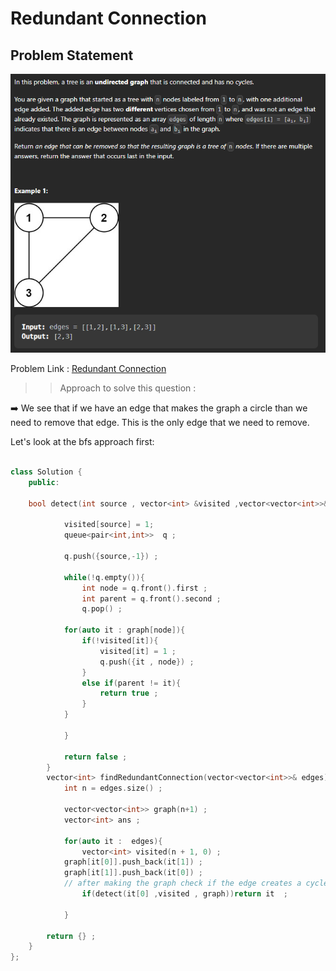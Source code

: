 # Redundant Connection

## Problem Statement 



![Alt text](image-20.png)

Problem Link : [Redundant Connection](https://leetcode.com/problems/redundant-connection/)

>> Approach to solve this question :

➡️ We see that if we have an edge that makes the graph a circle than we need to remove that edge. This is the only edge that we need to remove. 

Let's look at the bfs approach first: 

```cpp

class Solution {
    public:
  
    bool detect(int source , vector<int> &visited ,vector<vector<int>>& graph ){
            
            visited[source] = 1;        
            queue<pair<int,int>>  q ;
            
            q.push({source,-1}) ;
            
            while(!q.empty()){
                int node = q.front().first ;
                int parent = q.front().second ;
                q.pop() ;
                
            for(auto it : graph[node]){
                if(!visited[it]){
                    visited[it] = 1 ;
                    q.push({it , node}) ;
                } 
                else if(parent != it){
                    return true ;
                }
            }
                
            }
            
            return false ;
        }
        vector<int> findRedundantConnection(vector<vector<int>>& edges) {
            int n = edges.size() ;
        
            vector<vector<int>> graph(n+1) ;
            vector<int> ans ;
        
            for(auto it :  edges){
                vector<int> visited(n + 1, 0) ;
            graph[it[0]].push_back(it[1]) ;
            graph[it[1]].push_back(it[0]) ;
            // after making the graph check if the edge creates a cycle or not
                if(detect(it[0] ,visited , graph))return it  ; 
                
            }
        
        return {} ;
    }
};



```